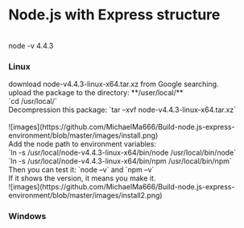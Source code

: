 # Node.js with Express structure
<br>
<a>node -v 4.4.3</a>
<h3>Linux</h3>
download node-v4.4.3-linux-x64.tar.xz from Google searching.
<br>upload the package to the directory: **/user/local/**
<br>`cd /usr/local/`
<br>Decompression this package: `tar –xvf node-v4.4.3-linux-x64.tar.xz`<br>
<br>![images](https://github.com/MichaelMa666/Build-node.js-express-environment/blob/master/images/install.png)
<br>Add the node path to environment variables:
<br>`ln -s /usr/local/node-v4.4.3-linux-x64/bin/node /usr/local/bin/node`
<br>`ln -s /usr/local/node-v4.4.3-linux-x64/bin/npm /usr/local/bin/npm`
<br>Then you can test it: `node –v` and `npm –v`
<br>If it shows the version, it means you make it.
<br>![images](https://github.com/MichaelMa666/Build-node.js-express-environment/blob/master/images/install2.png)
<!-- <p></p>
<p></p>
<p></p>
<p></p>
<p></p>
<p></p>
<p></p> -->
<h3>Windows</h3>

